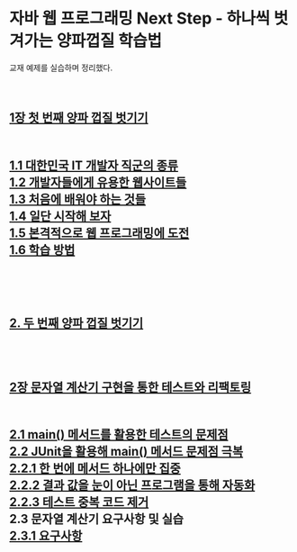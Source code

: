 # 자바 웹 프로그래밍 Next Step - 하나씩 벗겨가는 양파껍질 학습법
교재 예제를 실습하며 정리했다.<br/><br/><br/>

<h2><a href="https://stbhg5.tistory.com/358" >1장 첫 번째 양파 껍질 벗기기</a><h2/><br/>
    <a href="https://stbhg5.tistory.com/359" >1.1 대한민국 IT 개발자 직군의 종류</a><br/>
    <a href="https://stbhg5.tistory.com/360?category=1084596" >1.2 개발자들에게 유용한 웹사이트들</a><br/>
    <a href="https://stbhg5.tistory.com/361" >1.3 처음에 배워야 하는 것들</a><br/>
    <a href="https://stbhg5.tistory.com/362" >1.4 일단 시작해 보자</a><br/>
    <a href="https://stbhg5.tistory.com/363" >1.5 본격적으로 웹 프로그래밍에 도전</a><br/>
    <a href="https://stbhg5.tistory.com/364" >1.6 학습 방법</a><br/>

<br/><br/>

<h2><a href="https://stbhg5.tistory.com/365" >2. 두 번째 양파 껍질 벗기기</a><h2/><br/>

<h2><a href="https://stbhg5.tistory.com/366" >2장 문자열 계산기 구현을 통한 테스트와 리팩토링</a><h2/><br/>
    <a href="https://stbhg5.tistory.com/367" >2.1 main() 메서드를 활용한 테스트의 문제점</a><br/>
    <a href="https://stbhg5.tistory.com/368" >2.2 JUnit을 활용해 main() 메서드 문제점 극복</a><br/>
    <a href="https://stbhg5.tistory.com/369" >2.2.1 한 번에 메서드 하나에만 집중</a><br/>
    <a href="https://stbhg5.tistory.com/370" >2.2.2 결과 값을 눈이 아닌 프로그램을 통해 자동화</a><br/>
    <a href="https://stbhg5.tistory.com/431" >2.2.3 테스트 중복 코드 제거</a><br/>
    2.3 문자열 계산기 요구사항 및 실습<br/>
    <a href="https://stbhg5.tistory.com/432" >2.3.1 요구사항</a><br/>

<br/><br/>
